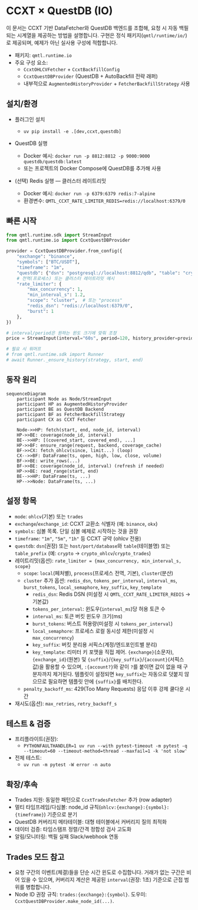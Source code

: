 # CCXT × QuestDB (IO)

이 문서는 CCXT 기반 DataFetcher와 QuestDB 백엔드를 조합해, 요청 시 자동 백필되는 시계열을 제공하는 방법을 설명합니다. 구현은 정식 패키지(`qmtl/runtime/io/`)로 제공되며, 예제가 아닌 실사용 구성에 적합합니다.

- 패키지: `qmtl.runtime.io`
- 주요 구성 요소:
  - `CcxtOHLCVFetcher` + `CcxtBackfillConfig`
  - `CcxtQuestDBProvider` (QuestDB + AutoBackfill 전략 래퍼)
  - 내부적으로 `AugmentedHistoryProvider` + `FetcherBackfillStrategy` 사용

## 설치/환경

- 플러그인 설치
  - `uv pip install -e .[dev,ccxt,questdb]`
- QuestDB 실행
  - Docker 예시: `docker run -p 8812:8812 -p 9000:9000 questdb/questdb:latest`
  - 또는 프로젝트의 Docker Compose에 QuestDB를 추가해 사용
  
- (선택) Redis 실행 — 클러스터 레이트리밋
  - Docker 예시: `docker run -p 6379:6379 redis:7-alpine`
  - 환경변수: `QMTL_CCXT_RATE_LIMITER_REDIS=redis://localhost:6379/0`

## 빠른 시작

```python
from qmtl.runtime.sdk import StreamInput
from qmtl.runtime.io import CcxtQuestDBProvider

provider = CcxtQuestDBProvider.from_config({
    "exchange": "binance",
    "symbols": ["BTC/USDT"],
    "timeframe": "1m",
    "questdb": {"dsn": "postgresql://localhost:8812/qdb", "table": "crypto_ohlcv"},
    # 전역(프로세스) 또는 클러스터 레이트리밋 예시
    "rate_limiter": {
        "max_concurrency": 1,
        "min_interval_s": 1.2,
        "scope": "cluster",  # 또는 "process"
        "redis_dsn": "redis://localhost:6379/0",
        "burst": 1
    },
})

# interval/period은 원하는 윈도 크기에 맞춰 조정
price = StreamInput(interval="60s", period=120, history_provider=provider)

# 필요 시 워머프
# from qmtl.runtime.sdk import Runner
# await Runner._ensure_history(strategy, start, end)
```

## 동작 원리

```mermaid
sequenceDiagram
    participant Node as Node/StreamInput
    participant HP as AugmentedHistoryProvider
    participant BE as QuestDB Backend
    participant BF as FetcherBackfillStrategy
    participant CX as CCXT Fetcher

    Node->>HP: fetch(start, end, node_id, interval)
    HP->>BE: coverage(node_id, interval)
    BE-->>HP: [(covered_start, covered_end), ...]
    HP->>BF: ensure_range(request, backend, coverage_cache)
    BF->>CX: fetch_ohlcv(since, limit...) (loop)
    CX-->>BF: DataFrame(ts, open, high, low, close, volume)
    BF->>BE: write_rows(...)
    BF->>BE: coverage(node_id, interval) (refresh if needed)
    HP->>BE: read_range(start, end)
    BE-->>HP: DataFrame(ts, ...)
    HP-->>Node: DataFrame(ts, ...)
```

## 설정 항목

- `mode`: `ohlcv`(기본) 또는 `trades`
- `exchange`/`exchange_id`: CCXT 교환소 식별자 (예: `binance`, `okx`)
- `symbols`: 심볼 목록. 단일 심볼 예제로 시작하는 것을 권장
- `timeframe`: `"1m"`, `"5m"`, `"1h"` 등 CCXT 규약 (ohlcv 전용)
- `questdb`: `dsn`(권장) 또는 `host/port/database`와 `table`(테이블명) 또는 `table_prefix` (예: `crypto` → `crypto_ohlcv`/`crypto_trades`)
- 레이트리밋(옵션): `rate_limiter = {max_concurrency, min_interval_s, scope}`
  - `scope`: `local`(페처별), `process`(프로세스 전역, 기본), `cluster`(분산)
  - `cluster` 추가 옵션: `redis_dsn`, `tokens_per_interval`, `interval_ms`, `burst_tokens`, `local_semaphore`, `key_suffix`, `key_template`
    - `redis_dsn`: Redis DSN (미설정 시 `QMTL_CCXT_RATE_LIMITER_REDIS` → 기본값)
    - `tokens_per_interval`: 윈도우(`interval_ms`)당 허용 토큰 수
    - `interval_ms`: 토큰 버킷 윈도우 크기(ms)
    - `burst_tokens`: 버스트 허용량(미설정 시 `tokens_per_interval`)
    - `local_semaphore`: 프로세스 로컬 동시성 제한(미설정 시 `max_concurrency`)
    - `key_suffix`: 버킷 분리용 서픽스(계정/엔드포인트별 분리)
    - `key_template`: 리미터 키 포맷을 직접 제어. `{exchange}`(소문자), `{exchange_id}`(원본) 및
      `{suffix}`/`{key_suffix}`/`{account}`(서픽스 값)을 활용할 수 있으며, `:{account?}`와 같이 `?`를 붙이면
      값이 없을 때 구분자까지 제거된다. 템플릿이 설정되면 `key_suffix`는 자동으로 덧붙지 않으므로 필요하면
      템플릿 안에 `{suffix}`를 배치한다.
  - `penalty_backoff_ms`: 429(Too Many Requests) 응답 이후 강제 쿨다운 시간
- 재시도(옵션): `max_retries`, `retry_backoff_s`

## 테스트 & 검증

- 프리플라이트(권장):
  - `PYTHONFAULTHANDLER=1 uv run --with pytest-timeout -m pytest -q --timeout=60 --timeout-method=thread --maxfail=1 -k 'not slow'`
- 전체 테스트:
  - `uv run -m pytest -W error -n auto`

## 확장/후속

- Trades 지원: 동일한 패턴으로 `CcxtTradesFetcher` 추가 (row adapter)
- 멀티 타임프레임/다심볼: node_id 규칙(`ohlcv:{exchange}:{symbol}:{timeframe}`) 기준으로 분기
- QuestDB 커버리지 메타테이블: 대형 테이블에서 커버리지 질의 최적화
- 데이터 검증: 타임스탬프 정렬/간격 정합성 검사 고도화
- 알림/모니터링: 백필 실패 Slack/webhook 연동

## Trades 모드 참고

- 요청 구간의 이벤트(체결)들을 단순 시간 윈도로 수집합니다. 거래가 없는 구간은 비어 있을 수 있으며, 커버리지 계산은 제공된 `interval`(권장: 1초) 기준으로 근접 범위를 병합합니다.
- Node ID 권장 규칙: `trades:{exchange}:{symbol}`. 도우미: `CcxtQuestDBProvider.make_node_id(...)`.
